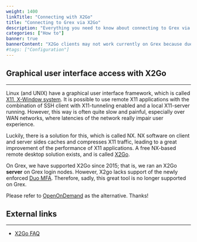 ```yaml
---
weight: 1400
linkTitle: "Connecting with X2Go"
title: "Connecting to Grex via X2Go"
description: "Everything you need to know about connecting to Grex via X2Go."
categories: ["How to"]
banner: true
bannerContent: "X2Go clients may not work currently on Grex because due to a lack of Duo MFA support"
#tags: ["Configuration"]
---
```


## Graphical user interface access with X2Go
---

Linux (and UNIX) have a graphical user interface framework, which is called [X11, X-Window system](https://en.wikipedia.org/wiki/X_Window_System "X-Window System"). It is possible to use remote X11 applications with the combination of SSH client with X11-tunneling enabled and a local X11-server running. However, this way is often quite slow and painful, especially over WAN networks, where latencies of the network really impair user experience.

Luckily, there is a solution for this, which is called NX. NX software on client and server sides caches and compresses X11 traffic, leading to a great improvement of the performance of X11 applications. A free NX-based remote desktop solution exists, and is called [X2Go](https://wiki.x2go.org/doku.php/doc:newtox2go "X2Go").

On Grex, we have supported X2Go since 2015; that is, we ran an X2Go __server__ on Grex login nodes. However, X2go lacks support of the newly enforced [Duo MFA](/connecting/mfa/). Therefore, sadly, this great tool is no longer supported on Grex.

Please refer to [OpenOnDemand](/ood/) as the alternative. Thanks!

<!--

So, if you have a valid Grex account, and an X2Go client installed on your local machine, you can connect to Grex and use a remote Linux desktop to run your favorite GUI applications.

Since X2Go runs over an encrypted SSH connection, it does not require anything else to access Grex. If you have SSH command line access working, and have X2Go client working, it should be enough to get you started.

## X2Go clients and sessions
---

The X2Go authors provide clients for Mac OS X, Linux and Windows operating systems: [download X2Go](https://wiki.x2go.org/doku.php/download:start "Download X2Go client").

There are also alternative X2Go clients (PyHoca CLI and GUI, etc.) that you could try, but we will not cover them here.

After installing the X2Go client, you'd need to start it and create a __"New Session"__ by clicking the corresponding icon.

For now, there is no load balancing support for connections: while connecting to the host address **grex.hpc.umanitoba.ca** will work, session suspend/resume functionality might require specifying connection to a physical Grex login node explicitly, using either of **tatanka.hpc.umanitoba.ca** or **bison.hpc.umanitoba.ca** correspondingly in the __Host__ field. (You can also create two sessions, one for tatanka and another for bison.)

The same username should be used as for SSH text based connections in the __Login__ field. It is also possible to provide an SSH key instead of the password.

When creating a new Session, a ["Desktop Environment"](https://en.wikipedia.org/wiki/Desktop_environment "Desktop Environment") needs to be selected in the "Session Type" menu 
Not all DE's that are listed in this X2Go menu are available on Grex. We support the following Linux Desktop environments:

> * **OPENBOX**: a lightweight DE (_Desktop Environment_)
> * **IceWM**: a lightweight DE that looks like Windows95
> * **XFCE4**: a full-fledged Linux DE

It is also possible to avoid using the desktops altogether and select "Published Applications" instead following the documentation [here](https://wiki.x2go.org/doku.php/wiki:advanced:published-applications); however, most of the Grex applications are only accessible as __modules__ and therefore not present in this menu.

In the __Media__ tab, you might want to disable printing and sound support to suppress the corresponding warnings. 

After saving the new session, you should be able to connect to Grex with X2Go.

## Problems and Limitations of X2Go
---

X2Go relies on an older version of NX library that might fail to support newer versions of OpenGL based software.

## External links
---

* The Alliance documentation page about [X2Go](https://docs.alliancecan.ca/wiki/X2Go)
* X2Go installation on the [X2Go Wiki](https://wiki.x2go.org/doku.php/doc:installation:x2goclient)

-->

## External links
---

* [X2Go FAQ](https://wiki.x2go.org/doku.php/doc:faq:start)

<!-- {{< treeview display="tree" />}} -->

<!-- Changes and update:
* 
*
*
-->
